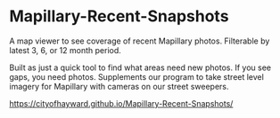 # Mapillary-Recent-Snapshots
A map viewer to see coverage of recent Mapillary photos. Filterable by latest 3, 6, or 12 month period.

Built as just a quick tool to find what areas need new photos. If you see gaps, you need photos. Supplements our program to take street level imagery for Mapillary with cameras on our street sweepers.

https://cityofhayward.github.io/Mapillary-Recent-Snapshots/

